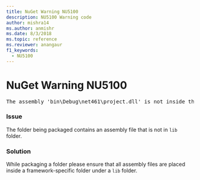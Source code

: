 ```yaml
---
title: NuGet Warning NU5100
description: NU5100 Warning code
author: mishra14
ms.author: anmishr
ms.date: 8/3/2018
ms.topic: reference
ms.reviewer: anangaur
f1_keywords: 
  - NU5100
---
```


# NuGet Warning NU5100
<pre>The assembly 'bin\Debug\net461\project.dll' is not inside the 'lib' folder and hence it won't be added as a reference when the package is installed into a project. Move it into the 'lib' folder if it needs to be referenced.</pre>

### Issue

The folder being packaged contains an assembly file that is not in `lib` folder.


### Solution

While packaging a folder please ensure that all assembly files are placed inside a framework-specific folder under a `lib` folder.

